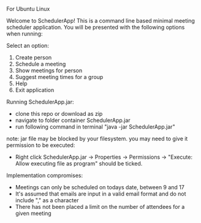 For Ubuntu Linux

Welcome to SchedulerApp! 
This is a command line based minimal meeting scheduler application. 
You will be presented with the following options when running: 

Select an option:
1. Create person
2. Schedule a meeting
3. Show meetings for person
4. Suggest meeting times for a group
5. Help
6. Exit application


Running SchedulerApp.jar: 
  - clone this repo or download as zip
  - navigate to folder container SchedulerApp.jar
  - run following command in terminal "java -jar SchedulerApp.jar"

note: jar file may be blocked by your filesystem. you may need to give it permission to be executed:
  - Right click SchedulerApp.jar -> Properties -> Permissions -> "Execute: Allow executing file as program" should be ticked.


Implementation compromises:
  - Meetings can only be scheduled on todays date, between 9 and 17
  - It's assumed that emails are input in a valid email format and do not include "," as a character
  - There has not been placed a limit on the number of attendees for a given meeting
